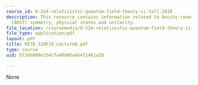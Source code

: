 ```yaml
---
course_id: 8-324-relativistic-quantum-field-theory-ii-fall-2010
description: This resource contains information related to becchi-rouet-stora-tyutin
  (BRST) symmetry, physical states and unitarity.
file_location: /coursemedia/8-324-relativistic-quantum-field-theory-ii-fall-2010/573db088e154cfa40d05a4b471461a28_MIT8_324F10_Lecture6.pdf
file_type: application/pdf
layout: pdf
title: MIT8_324F10_Lecture6.pdf
type: course
uid: 573db088e154cfa40d05a4b471461a28

---
```

None